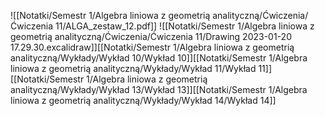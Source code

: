 ![[Notatki/Semestr 1/Algebra liniowa z geometrią analityczną/Ćwiczenia/Ćwiczenia 11/ALGA_zestaw_12.pdf]]
![[Notatki/Semestr 1/Algebra liniowa z geometrią analityczną/Ćwiczenia/Ćwiczenia 11/Drawing 2023-01-20 17.29.30.excalidraw]][[Notatki/Semestr 1/Algebra liniowa z geometrią analityczną/Wykłady/Wykład 10/Wykład 10]][[Notatki/Semestr 1/Algebra liniowa z geometrią analityczną/Wykłady/Wykład 11/Wykład 11]][[Notatki/Semestr 1/Algebra liniowa z geometrią analityczną/Wykłady/Wykład 13/Wykład 13]][[Notatki/Semestr 1/Algebra liniowa z geometrią analityczną/Wykłady/Wykład 14/Wykład 14]]
